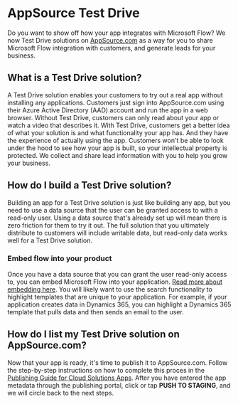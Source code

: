 <properties
   pageTitle="AppSource Test Drive | Microsoft PowerApps"
   description="Use AppSource to share apps with customers, and generate leads for your business."
   services=""
   suite="flow"
   documentationCenter="na"
   authors="linhtranms"
   manager="anneta"
   editor=""
   tags=""/>

<tags
   ms.service="flow"
   ms.devlang="na"
   ms.topic="article"
   ms.tgt_pltfrm="na"
   ms.workload="na"
   ms.date="05/09/2016"
   ms.author="litran"/>


# AppSource Test Drive #

Do you want to show off how your app integrates with Microsoft Flow? We now Test Drive solutions on [AppSource.com](https://appsource.microsoft.com) as a way for you to share Microsoft Flow integration with customers, and generate leads for your business.

## What is a Test Drive solution? ##

A Test Drive solution enables your customers to try out a real app without installing any applications. Customers just sign into AppSource.com using their Azure Active Directory (AAD) account and run the app in a web browser. Without Test Drive, customers can only read about your app or watch a video that describes it. With Test Drive, customers get a better idea of what your solution is and what functionality your app has. And they have the experience of actually using the app. Customers won't be able to look under the hood to see how your app is built, so your intellectual property is protected. We collect and share lead information with you to help you grow your business.

## How do I build a Test Drive solution? ##

Building an app for a Test Drive solution is just like building any app, but you need to use a data source that the user can be granted access to with a read-only user. Using a data source that's already set up will mean there is zero friction for them to try it out. The full solution that you ultimately distribute to customers will include writable data, but read-only data works well for a Test Drive solution.

### Embed flow into your product ###

Once you have a data source that you can grant the user read-only access to, you can embed Microsoft Flow into your application. [Read more about embedding here](embed-flow-dev.md). You will likely want to use the search functionality to highlight templates that are unique to your application. For example, if your application creates data in Dynamics 365, you can highlight a Dynamics 365 template that pulls data and then sends an email to the user. 

## How do I list my Test Drive solution on AppSource.com? ##

Now that your app is ready, it's time to publish it to AppSource.com. Follow the step-by-step instructions on how to complete this proces in the [Publishing Guide for Cloud Solutions Apps](https://aka.ms/publishinguideforwebapps). After you have entered the app metadata through the publishing portal, click or tap **PUSH TO STAGING**, and we will circle back to the next steps.